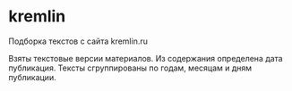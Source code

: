 # kremlin
Подборка текстов с сайта kremlin.ru

Взяты текстовые версии материалов.
Из содержания определена дата публикация. Тексты сгруппированы по годам, месяцам и дням публикации.
